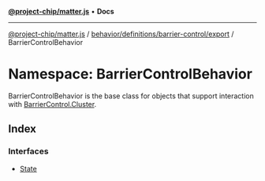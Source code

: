 [**@project-chip/matter.js**](../../../../../../README.md) • **Docs**

***

[@project-chip/matter.js](../../../../../../modules.md) / [behavior/definitions/barrier-control/export](../../README.md) / BarrierControlBehavior

# Namespace: BarrierControlBehavior

BarrierControlBehavior is the base class for objects that support interaction with [BarrierControl.Cluster](../../../../../../cluster/export/namespaces/BarrierControl/README.md#cluster).

## Index

### Interfaces

- [State](interfaces/State.md)
